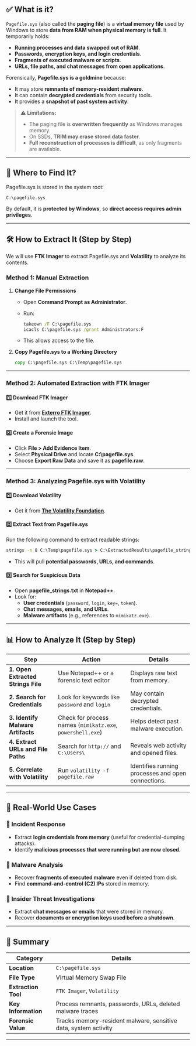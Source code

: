 ## ✅ **What is it?**

`Pagefile.sys` (also called the **paging file**) is a **virtual memory file** used by Windows to store **data from RAM when physical memory is full**. It temporarily holds:

- **Running processes and data swapped out of RAM**.
- **Passwords, encryption keys, and login credentials**.
- **Fragments of executed malware or scripts**.
- **URLs, file paths, and chat messages from open applications**.

Forensically, **Pagefile.sys is a goldmine** because:

- It may store **remnants of memory-resident malware**.
- It can contain **decrypted credentials** from security tools.
- It provides a **snapshot of past system activity**.

> **⚠️ Limitations:**
> 
> - The paging file is **overwritten frequently** as Windows manages memory.
> - On SSDs, **TRIM may erase stored data faster**.
> - **Full reconstruction of processes is difficult**, as only fragments are available.

---

## **📍 Where to Find It?**

Pagefile.sys is stored in the system root:

```
C:\pagefile.sys
```

By default, it is **protected by Windows**, so **direct access requires admin privileges**.

---

## **🛠️ How to Extract It (Step by Step)**

We will use **FTK Imager** to extract Pagefile.sys and **Volatility** to analyze its contents.

### **Method 1: Manual Extraction**

1. **Change File Permissions**
    
    - Open **Command Prompt as Administrator**.
    - Run:
        
        ```cmd
        takeown /F C:\pagefile.sys
        icacls C:\pagefile.sys /grant Administrators:F
        ```
        
    - This allows access to the file.
2. **Copy Pagefile.sys to a Working Directory**
    
    ```cmd
    copy C:\pagefile.sys C:\Temp\pagefile.sys
    ```
    

---

### **Method 2: Automated Extraction with FTK Imager**

#### **1️⃣ Download FTK Imager**

- Get it from **[Exterro FTK Imager](https://accessdata.com/product-download/ftk-imager-version-4-3-0)**.
- Install and launch the tool.

#### **2️⃣ Create a Forensic Image**

- Click **File > Add Evidence Item**.
- Select **Physical Drive** and locate **C:\pagefile.sys**.
- Choose **Export Raw Data** and save it as **pagefile.raw**.

---

### **Method 3: Analyzing Pagefile.sys with Volatility**

#### **1️⃣ Download Volatility**

- Get it from **[The Volatility Foundation](https://www.volatilityfoundation.org/)**.

#### **2️⃣ Extract Text from Pagefile.sys**

Run the following command to extract readable strings:

```cmd
strings -n 8 C:\Temp\pagefile.sys > C:\ExtractedResults\pagefile_strings.txt
```

- This will pull **potential passwords, URLs, and commands**.

#### **3️⃣ Search for Suspicious Data**

- Open **pagefile_strings.txt** in **Notepad++**.
- Look for:
    - **User credentials** (`password`, `login`, `key=`, `token`).
    - **Chat messages, emails, and URLs**.
    - **Malware artifacts** (e.g., references to `mimikatz.exe`).

---

## **📊 How to Analyze It (Step by Step)**

|**Step**|**Action**|**Details**|
|---|---|---|
|**1. Open Extracted Strings File**|Use Notepad++ or a forensic text editor|Displays raw text from memory.|
|**2. Search for Credentials**|Look for keywords like `password` and `login`|May contain decrypted credentials.|
|**3. Identify Malware Artifacts**|Check for process names (`mimikatz.exe`, `powershell.exe`)|Helps detect past malware execution.|
|**4. Extract URLs and File Paths**|Search for `http://` and `C:\Users\`|Reveals web activity and opened files.|
|**5. Correlate with Volatility**|Run `volatility -f pagefile.raw`|Identifies running processes and open connections.|

---

## **🚨 Real-World Use Cases**

### **📌 Incident Response**

- Extract **login credentials from memory** (useful for credential-dumping attacks).
- Identify **malicious processes that were running but are now closed**.

### **📌 Malware Analysis**

- Recover **fragments of executed malware** even if deleted from disk.
- Find **command-and-control (C2) IPs** stored in memory.

### **📌 Insider Threat Investigations**

- Extract **chat messages or emails** that were stored in memory.
- Recover **documents or encryption keys used before a shutdown**.

---

## **🔎 Summary**

|**Category**|**Details**|
|---|---|
|**Location**|`C:\pagefile.sys`|
|**File Type**|Virtual Memory Swap File|
|**Extraction Tool**|`FTK Imager`, `Volatility`|
|**Key Information**|Process remnants, passwords, URLs, deleted malware traces|
|**Forensic Value**|Tracks memory-resident malware, sensitive data, system activity|

---

